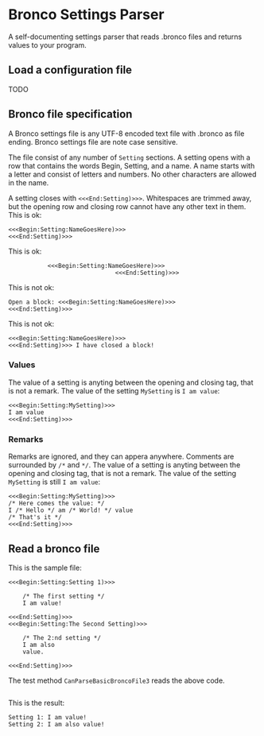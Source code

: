 # Bronco Settings Parser

A self-documenting settings parser that reads .bronco files and returns values ​​to your program.

## Load a configuration file

TODO

## Bronco file specification

A Bronco settings file is any UTF-8 encoded text file with .bronco as file ending. Bronco settings file are note case sensitive.

The file consist of any number of `Setting` sections. A setting opens with a row that contains the words Begin, Setting, and a name.
A name starts with a letter and consist of letters and numbers. No other characters are allowed in the name.

A setting closes with `<<<End:Setting)>>>`. Whitespaces are trimmed away, but the opening row and closing row cannot have any
other text in them. This is ok:


```
<<<Begin:Setting:NameGoesHere)>>>
<<<End:Setting)>>>
```

This is ok:


```
           <<<Begin:Setting:NameGoesHere)>>>
                              <<<End:Setting)>>>
```

This is not ok:


```
Open a block: <<<Begin:Setting:NameGoesHere)>>>
<<<End:Setting)>>>
```

This is not ok:


```
<<<Begin:Setting:NameGoesHere)>>>
<<<End:Setting)>>> I have closed a block!
```

### Values

The value of a setting is anyting between the opening and closing tag, that is not a remark. The value of the setting `MySetting` is `I am value`:

```
<<<Begin:Setting:MySetting)>>>
I am value
<<<End:Setting)>>>
```

### Remarks

Remarks are ignored, and they can appera anywhere. Comments are surrounded by `/*` and `*/`. The value of a setting is anyting between the opening and closing tag, that is not a remark. The value of the setting `MySetting` is still `I am value`:

```
<<<Begin:Setting:MySetting)>>>
/* Here comes the value: */
I /* Hello */ am /* World! */ value
/* That's it */
<<<End:Setting)>>>
```


## Read a bronco file

This is the sample file:


```
<<<Begin:Setting:Setting 1)>>>

    /* The first setting */
    I am value!

<<<End:Setting)>>>
<<<Begin:Setting:The Second Setting)>>>

    /* The 2:nd setting */
    I am also
    value.

<<<End:Setting)>>>
```

The test method `CanParseBasicBroncoFile3` reads the above code.


```
```


This is the result:

```
Setting 1: I am value!
Setting 2: I am also value!
```